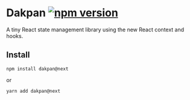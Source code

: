 # Dakpan [![npm version](https://badge.fury.io/js/dakpan.svg)](https://www.npmjs.com/package/dakpan)
A tiny React state management library using the new React context and hooks.

## Install
```
npm install dakpan@next
```
or
```
yarn add dakpan@next
```

